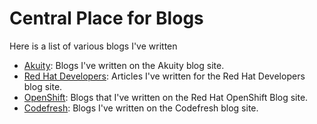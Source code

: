 # Central Place for Blogs

Here is a list of various blogs I've written

* [Akuity](https://akuity.io/blog): Blogs I've written on the Akuity blog site.
* [Red Hat Developers](https://developers.redhat.com/author/christian-hernandez): Articles I've written for the Red Hat Developers blog site.
* [OpenShift](https://www.redhat.com/en/authors/christian-hernandez): Blogs that I've written on the Red Hat OpenShift Blog site.
* [Codefresh](https://codefresh.io/author/christianhernandez/): Blogs I've written on the Codefresh blog site.
